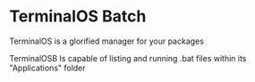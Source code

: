 # TerminalOS Batch
TerminalOS is a glorified manager for your packages

TerminalOSB Is capable of listing and running .bat files within its "Applications" folder
